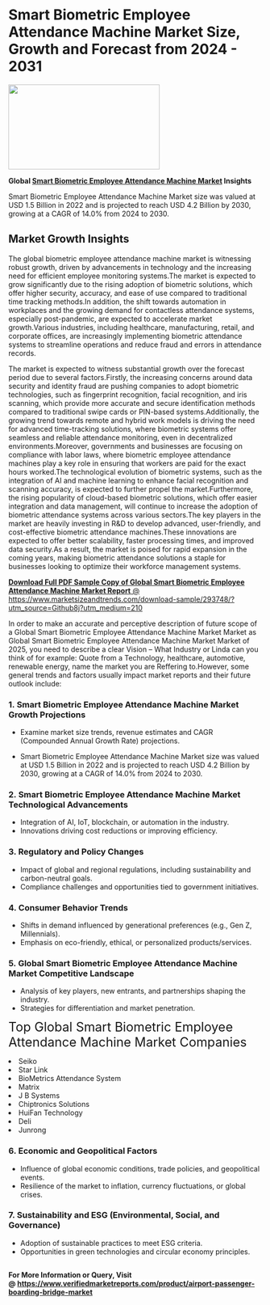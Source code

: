 <H1>Smart Biometric Employee Attendance Machine Market Size, Growth and Forecast from 2024 - 2031</H1><img class="aligncenter size-medium wp-image-584254" src="https://thirdeyenews.in/wp-content/uploads/2024/09/Global-Market-Research-300x168.jpeg" alt="" width="300" height="168" /><p><strong>Global&nbsp;<a href="https://www.marketsizeandtrends.com/download-sample/293748/?utm_source=Github8j?utm_medium=210">Smart Biometric Employee Attendance Machine Market</a> Insights</strong></p><p>Smart Biometric Employee Attendance Machine Market size was valued at USD 1.5 Billion in 2022 and is projected to reach USD 4.2 Billion by 2030, growing at a CAGR of 14.0% from 2024 to 2030.</p><p><h2>Market Growth Insights</h2> <p>The global biometric employee attendance machine market is witnessing robust growth, driven by advancements in technology and the increasing need for efficient employee monitoring systems.The market is expected to grow significantly due to the rising adoption of biometric solutions, which offer higher security, accuracy, and ease of use compared to traditional time tracking methods.In addition, the shift towards automation in workplaces and the growing demand for contactless attendance systems, especially post-pandemic, are expected to accelerate market growth.Various industries, including healthcare, manufacturing, retail, and corporate offices, are increasingly implementing biometric attendance systems to streamline operations and reduce fraud and errors in attendance records.</p> <p><a href="#"></a></p> <p>The market is expected to witness substantial growth over the forecast period due to several factors.Firstly, the increasing concerns around data security and identity fraud are pushing companies to adopt biometric technologies, such as fingerprint recognition, facial recognition, and iris scanning, which provide more accurate and secure identification methods compared to traditional swipe cards or PIN-based systems.Additionally, the growing trend towards remote and hybrid work models is driving the need for advanced time-tracking solutions, where biometric systems offer seamless and reliable attendance monitoring, even in decentralized environments.Moreover, governments and businesses are focusing on compliance with labor laws, where biometric employee attendance machines play a key role in ensuring that workers are paid for the exact hours worked.The technological evolution of biometric systems, such as the integration of AI and machine learning to enhance facial recognition and scanning accuracy, is expected to further propel the market.Furthermore, the rising popularity of cloud-based biometric solutions, which offer easier integration and data management, will continue to increase the adoption of biometric attendance systems across various sectors.The key players in the market are heavily investing in R&D to develop advanced, user-friendly, and cost-effective biometric attendance machines.These innovations are expected to offer better scalability, faster processing times, and improved data security.As a result, the market is poised for rapid expansion in the coming years, making biometric attendance solutions a staple for businesses looking to optimize their workforce management systems.</p> <p><a href="#"></p><p><span class=""><strong>Download Full PDF Sample Copy of Global Smart Biometric Employee Attendance Machine Market Report</strong> @ <a href="https://www.marketsizeandtrends.com/download-sample/293748/?utm_source=Github8j?utm_medium=210" target="_blank">https://www.marketsizeandtrends.com/download-sample/293748/?utm_source=Github8j?utm_medium=210</a></span></p><p>In order to make an accurate and perceptive description of future scope of a Global&nbsp;Smart Biometric Employee Attendance Machine Market Market as Global&nbsp;Smart Biometric Employee Attendance Machine Market Market of 2025, you need to describe a clear Vision &ndash; What Industry or Linda can you think of for example: Quote from a Technology, healthcare, automotive, renewable energy, name the market you are Reffering to.However, some general trends and factors usually impact market reports and their future outlook include:</p><h3>1.&nbsp;<strong>Smart Biometric Employee Attendance Machine Market Growth Projections</strong></h3><ul><li>Examine market size trends, revenue estimates and CAGR (Compounded Annual Growth Rate) projections.</li><li><p>Smart Biometric Employee Attendance Machine Market size was valued at USD 1.5 Billion in 2022 and is projected to reach USD 4.2 Billion by 2030, growing at a CAGR of 14.0% from 2024 to 2030.</p></li></ul><h3>2.&nbsp;<strong>Smart Biometric Employee Attendance Machine Market Technological Advancements</strong></h3><ul><li>Integration of AI, IoT, blockchain, or automation in the industry.</li><li>Innovations driving cost reductions or improving efficiency.</li></ul><h3>3.&nbsp;<strong>Regulatory and Policy Changes</strong></h3><ul><li>Impact of global and regional regulations, including sustainability and carbon-neutral goals.</li><li>Compliance challenges and opportunities tied to government initiatives.</li></ul><h3>4.&nbsp;<strong>Consumer Behavior Trends</strong></h3><ul><li>Shifts in demand influenced by generational preferences (e.g., Gen Z, Millennials).</li><li>Emphasis on eco-friendly, ethical, or personalized products/services.</li></ul><h3>5.&nbsp;<strong>Global Smart Biometric Employee Attendance Machine Market Competitive Landscape</strong></h3><ul><li>Analysis of key players, new entrants, and partnerships shaping the industry.</li><li>Strategies for differentiation and market penetration.</li></ul><p data-pm-slice="1 1 []"><span style="color: inherit; font-family: inherit; font-size: 25px;">Top Global Smart Biometric Employee Attendance Machine Market Companies</span></p><div class="" data-test-id=""><p><li>Seiko</li><li> Star Link</li><li> BioMetrics Attendance System</li><li> Matrix</li><li> J B Systems</li><li> Chiptronics Solutions</li><li> HuiFan Technology</li><li> Deli</li><li> Junrong</li></p></div><h3>6.&nbsp;<strong>Economic and Geopolitical Factors</strong></h3><ul><li>Influence of global economic conditions, trade policies, and geopolitical events.</li><li>Resilience of the market to inflation, currency fluctuations, or global crises.</li></ul><h3>7.&nbsp;<strong>Sustainability and ESG (Environmental, Social, and Governance)</strong></h3><ul><li>Adoption of sustainable practices to meet ESG criteria.</li><li>Opportunities in green technologies and circular economy principles.</li></ul><h2><strong style="font-size: 14px;">For More Information or Query, Visit @&nbsp;</strong><a style="background-color: #ffffff; font-size: 14px;" href="https://www.marketsizeandtrends.com/report/smart-biometric-employee-attendance-machine-market/" target="_blank">https://www.verifiedmarketreports.com/product/airport-passenger-boarding-bridge-market</a></h2>